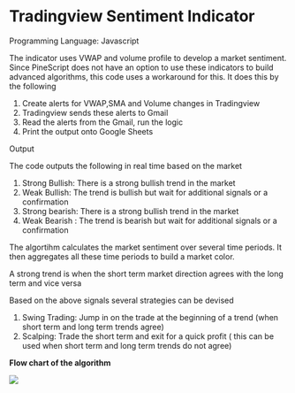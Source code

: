 # **Tradingview Sentiment Indicator**

Programming Language: Javascript

The indicator uses VWAP and volume profile to develop a market sentiment. Since PineScript does not have an option to use these indicators to build advanced algorithms, this code uses a workaround for this. It does this by the following

1. Create alerts for VWAP,SMA and Volume changes in Tradingview 
2. Tradingview sends these alerts to Gmail
3. Read the alerts from the Gmail, run the logic
4. Print the output onto Google Sheets

Output

The code outputs the following in real time based on the market

1. Strong Bullish: There is a strong bullish trend in the market
2. Weak Bullish: The trend is bullish but wait for additional signals or a confirmation
3. Strong bearish: There is a strong bullish trend in the market
4. Weak Bearish : The trend is bearish but wait for additional signals or a confirmation

The algortihm calculates the market sentiment over several time periods. It then aggregates all these time periods to build a market color. 

  A strong trend is when the short term market direction agrees with the long term and vice versa
  
  Based on the above signals several strategies can be devised
  
  1. Swing Trading: Jump in on the trade at the beginning of a trend (when short term and long term trends agree)
  2. Scalping: Trade the short term and exit for a quick profit ( this can be used when short term and long term trends do not agree)

**Flow chart of the algorithm**

![](Logic.jpeg)
